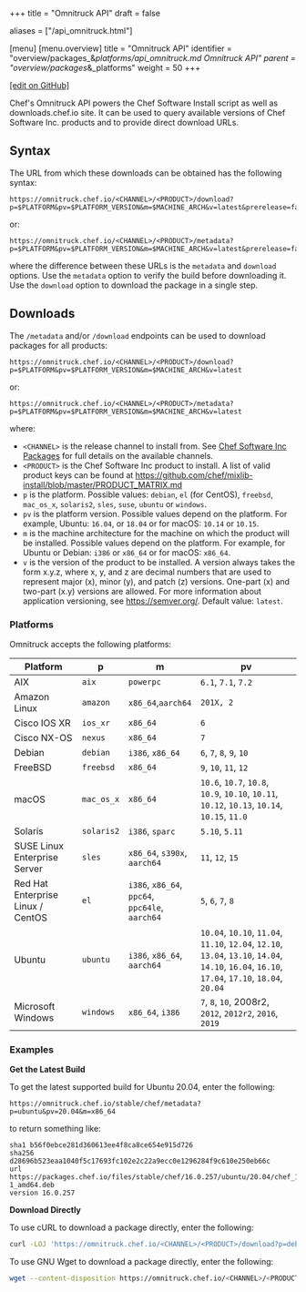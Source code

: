 +++
title = "Omnitruck API"
draft = false

aliases = ["/api_omnitruck.html"]

[menu]
  [menu.overview]
    title = "Omnitruck API"
    identifier = "overview/packages_&_platforms/api_omnitruck.md Omnitruck API"
    parent = "overview/packages_&_platforms"
    weight = 50
+++

[\[edit on GitHub\]](https://github.com/chef/chef-web-docs/blob/master/content/api_omnitruck.md)

Chef's Omnitruck API powers the Chef Software Install script as well as
downloads.chef.io site. It can be used to query available versions of
Chef Software Inc. products and to provide direct download URLs.

## Syntax

The URL from which these downloads can be obtained has the following
syntax:

```none
https://omnitruck.chef.io/<CHANNEL>/<PRODUCT>/download?p=$PLATFORM&pv=$PLATFORM_VERSION&m=$MACHINE_ARCH&v=latest&prerelease=false&nightlies=false
```

or:

```none
https://omnitruck.chef.io/<CHANNEL>/<PRODUCT>/metadata?p=$PLATFORM&pv=$PLATFORM_VERSION&m=$MACHINE_ARCH&v=latest&prerelease=false&nightlies=false
```

where the difference between these URLs is the `metadata` and `download`
options. Use the `metadata` option to verify the build before
downloading it. Use the `download` option to download the package in a
single step.

## Downloads

The `/metadata` and/or `/download` endpoints can be used to download
packages for all products:

```none
https://omnitruck.chef.io/<CHANNEL>/<PRODUCT>/download?p=$PLATFORM&pv=$PLATFORM_VERSION&m=$MACHINE_ARCH&v=latest
```

or:

```none
https://omnitruck.chef.io/<CHANNEL>/<PRODUCT>/metadata?p=$PLATFORM&pv=$PLATFORM_VERSION&m=$MACHINE_ARCH&v=latest
```

where:

-   `<CHANNEL>` is the release channel to install from. See [Chef
    Software Inc Packages](/packages/) for full details on the
    available channels.
-   `<PRODUCT>` is the Chef Software Inc product to install. A list of
    valid product keys can be found at
    <https://github.com/chef/mixlib-install/blob/master/PRODUCT_MATRIX.md>
-   `p` is the platform. Possible values: `debian`, `el` (for CentOS),
    `freebsd`, `mac_os_x`, `solaris2`, `sles`, `suse`, `ubuntu` or
    `windows`.
-   `pv` is the platform version. Possible values depend on the
    platform. For example, Ubuntu: `16.04`, or `18.04` or for macOS:
    `10.14` or `10.15`.
-   `m` is the machine architecture for the machine on which the product
    will be installed. Possible values depend on the platform. For
    example, for Ubuntu or Debian: `i386` or `x86_64` or for macOS:
    `x86_64`.
-   `v` is the version of the product to be installed. A version always
    takes the form x.y.z, where x, y, and z are decimal numbers that are
    used to represent major (x), minor (y), and patch (z) versions.
    One-part (x) and two-part (x.y) versions are allowed. For more
    information about application versioning, see <https://semver.org/>.
    Default value: `latest`.

### Platforms

Omnitruck accepts the following platforms:

<table>
<colgroup>
<col style="width: 25%" />
<col style="width: 12%" />
<col style="width: 23%" />
<col style="width: 50%" />
</colgroup>
<thead>
<tr class="header">
<th>Platform</th>
<th>p</th>
<th>m</th>
<th>pv</th>
</tr>
</thead>
<tbody>
<tr class="odd">
<td>AIX</td>
<td><code>aix</code></td>
<td><code>powerpc</code></td>
<td><code>6.1</code>, <code>7.1</code>, <code>7.2</code></td>
</tr>
<tr class="even">
<td>Amazon Linux</td>
<td><code>amazon</code></td>
<td><code>x86_64</code>,<code>aarch64</code></td>
<td><code>201X, 2</code></td>
</tr>
<tr class="odd">
<td>Cisco IOS XR</td>
<td><code>ios_xr</code></td>
<td><code>x86_64</code></td>
<td><code>6</code></td>
</tr>
<tr class="even">
<td>Cisco NX-OS</td>
<td><code>nexus</code></td>
<td><code>x86_64</code></td>
<td><code>7</code></td>
</tr>
<tr class="odd">
<td>Debian</td>
<td><code>debian</code></td>
<td><code>i386</code>, <code>x86_64</code></td>
<td><code>6</code>, <code>7</code>, <code>8</code>, <code>9</code>, <code>10</code></td>
</tr>
<tr class="even">
<td>FreeBSD</td>
<td><code>freebsd</code></td>
<td><code>x86_64</code></td>
<td><code>9</code>, <code>10</code>, <code>11</code>, <code>12</code></td>
</tr>
<tr class="odd">
<td>macOS</td>
<td><code>mac_os_x</code></td>
<td><code>x86_64</code></td>
<td><code>10.6</code>, <code>10.7</code>, <code>10.8</code>, <code>10.9</code>, <code>10.10</code>, <code>10.11</code>, <code>10.12</code>, <code>10.13</code>, <code>10.14</code>, <code>10.15</code>, <code>11.0</code></td>
</tr>
<tr class="even">
<td>Solaris</td>
<td><code>solaris2</code></td>
<td><code>i386</code>, <code>sparc</code></td>
<td><code>5.10</code>, <code>5.11</code></td>
</tr>
<tr class="odd">
<td>SUSE Linux Enterprise Server</td>
<td><code>sles</code></td>
<td><code>x86_64</code>, <code>s390x</code>, <code>aarch64</code></td>
<td><code>11</code>, <code>12</code>, <code>15</code></td>
</tr>
<tr class="even">
<td>Red Hat Enterprise Linux / CentOS</td>
<td><code>el</code></td>
<td><code>i386</code>, <code>x86_64</code>, <code>ppc64</code>, <code>ppc64le</code>, <code>aarch64</code></td>
<td><code>5</code>, <code>6</code>, <code>7</code>, <code>8</code></td>
</tr>
<tr class="odd">
<td>Ubuntu</td>
<td><code>ubuntu</code></td>
<td><code>i386</code>, <code>x86_64</code>, <code>aarch64</code></td>
<td><code>10.04</code>, <code>10.10</code>, <code>11.04</code>, <code>11.10</code>, <code>12.04</code>, <code>12.10</code>, <code>13.04</code>, <code>13.10</code>, <code>14.04</code>, <code>14.10</code>, <code>16.04</code>, <code>16.10</code>, <code>17.04</code>, <code>17.10</code>, <code>18.04</code>, <code>20.04</code></td>
</tr>
<tr class="even">
<td>Microsoft Windows</td>
<td><code>windows</code></td>
<td><code>x86_64</code>, <code>i386</code></td>
<td><code>7</code>, <code>8</code>, <code>10</code>, <span class="title-ref">2008r2</span>, <code>2012</code>, <code>2012r2</code>, <code>2016</code>, <code>2019</code></td>
</tr>
</tbody>
</table>

### Examples

**Get the Latest Build**

To get the latest supported build for Ubuntu 20.04, enter the following:

```none
https://omnitruck.chef.io/stable/chef/metadata?p=ubuntu&pv=20.04&m=x86_64
```

to return something like:

```none
sha1 b56f0ebce281d360613ee4f8ca8ce654e915d726
sha256 d28696b523eaa1040f5c17693fc102e2c22a9ecc0e1296284f9c610e250eb66c
url https://packages.chef.io/files/stable/chef/16.0.257/ubuntu/20.04/chef_16.0.257-1_amd64.deb
version 16.0.257
```

**Download Directly**

To use cURL to download a package directly, enter the following:

```bash
curl -LOJ 'https://omnitruck.chef.io/<CHANNEL>/<PRODUCT>/download?p=debian&pv=10&m=x86_64'
```

To use GNU Wget to download a package directly, enter the following:

```bash
wget --content-disposition https://omnitruck.chef.io/<CHANNEL>/<PRODUCT>/download?p=debian&pv=10&m=x86_64
```
